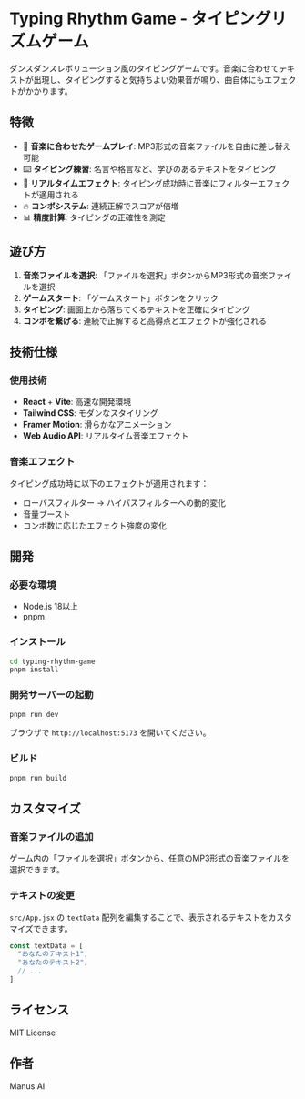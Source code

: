 # Typing Rhythm Game - タイピングリズムゲーム

ダンスダンスレボリューション風のタイピングゲームです。音楽に合わせてテキストが出現し、タイピングすると気持ちよい効果音が鳴り、曲自体にもエフェクトがかかります。

## 特徴

- 🎵 **音楽に合わせたゲームプレイ**: MP3形式の音楽ファイルを自由に差し替え可能
- ⌨️ **タイピング練習**: 名言や格言など、学びのあるテキストをタイピング
- 🎨 **リアルタイムエフェクト**: タイピング成功時に音楽にフィルターエフェクトが適用される
- 🔥 **コンボシステム**: 連続正解でスコアが倍増
- 📊 **精度計算**: タイピングの正確性を測定

## 遊び方

1. **音楽ファイルを選択**: 「ファイルを選択」ボタンからMP3形式の音楽ファイルを選択
2. **ゲームスタート**: 「ゲームスタート」ボタンをクリック
3. **タイピング**: 画面上から落ちてくるテキストを正確にタイピング
4. **コンボを繋げる**: 連続で正解すると高得点とエフェクトが強化される

## 技術仕様

### 使用技術
- **React** + **Vite**: 高速な開発環境
- **Tailwind CSS**: モダンなスタイリング
- **Framer Motion**: 滑らかなアニメーション
- **Web Audio API**: リアルタイム音楽エフェクト

### 音楽エフェクト
タイピング成功時に以下のエフェクトが適用されます：
- ローパスフィルター → ハイパスフィルターへの動的変化
- 音量ブースト
- コンボ数に応じたエフェクト強度の変化

## 開発

### 必要な環境
- Node.js 18以上
- pnpm

### インストール
```bash
cd typing-rhythm-game
pnpm install
```

### 開発サーバーの起動
```bash
pnpm run dev
```

ブラウザで `http://localhost:5173` を開いてください。

### ビルド
```bash
pnpm run build
```

## カスタマイズ

### 音楽ファイルの追加
ゲーム内の「ファイルを選択」ボタンから、任意のMP3形式の音楽ファイルを選択できます。

### テキストの変更
`src/App.jsx` の `textData` 配列を編集することで、表示されるテキストをカスタマイズできます。

```javascript
const textData = [
  "あなたのテキスト1",
  "あなたのテキスト2",
  // ...
]
```

## ライセンス

MIT License

## 作者

Manus AI
